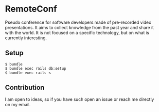 # RemoteConf

Pseudo conference for software developers made of pre-recorded video presentations. It aims to collect knowledge from the past year and share it with the world. It is not focused on a specific technology, but on what is currently interesting.

## Setup
    $ bundle
    $ bundle exec rails db:setup
    $ bundle exec rails s
    
## Contribution
I am open to ideas, so if you have such open an issue or reach me directly on my email.
